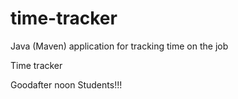# time-tracker
Java (Maven) application for tracking time on the job

Time tracker

Goodafter noon Students!!!
